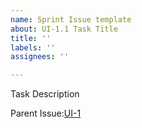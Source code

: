 ```yaml
---
name: Sprint Issue template
about: UI-1.1 Task Title
title: ''
labels: ''
assignees: ''

---
```


Task Description

Parent Issue:[UI-1](https://github.com/kj666/iGro/issues/3)
